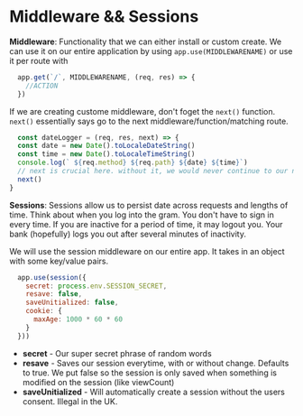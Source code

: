 # Middleware && Sessions

__Middleware__: Functionality that we can either install or custom create. We can use it on our entire application by using `app.use(MIDDLEWARENAME)` or use it per route with
```js
  app.get(`/`, MIDDLEWARENAME, (req, res) => {
    //ACTION
  })
```

If we are creating custome middleware, don't foget the `next()` function. `next()` essentially says go to the next middleware/function/matching route.

```js
  const dateLogger = (req, res, next) => {
  const date = new Date().toLocaleDateString()
  const time = new Date().toLocaleTimeString()
  console.log(` ${req.method} ${req.path} ${date} ${time}`)
  // next is crucial here. without it, we would never continue to our next middleware or callback function
  next()
}
```

__Sessions__: Sessions allow us to persist date across requests and lengths of time. Think about when you log into the gram. You don't have to sign in every time. If you are inactive for a period of time, it may logout you. Your bank (hopefully) logs you out after several minutes of inactivity.

We will use the session middleware on our entire app. It takes in an object with some key/value pairs.

```js
  app.use(session({
    secret: process.env.SESSION_SECRET,
    resave: false,
    saveUnitialized: false,
    cookie: {
      maxAge: 1000 * 60 * 60
    }
  }))
```

* **secret** - Our super secret phrase of random words
* **resave** - Saves our session everytime, with or without change. Defaults to true. We put false so the session is only saved when something is modified on the session (like viewCount)
* **saveUnitialized** - Will automatically create a session without the users consent. Illegal in the UK.
